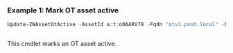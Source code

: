 ### Example 1: Mark OT asset active
```powershell
Update-ZNAssetOtActive -AssetId a:t:o0AARV78 -Fqdn "otv1.posh.local" -DisplayName otv1 -Ipv4 "192.168.2.254" -type 4
```

```output

```

This cmdlet marks an OT asset active.
